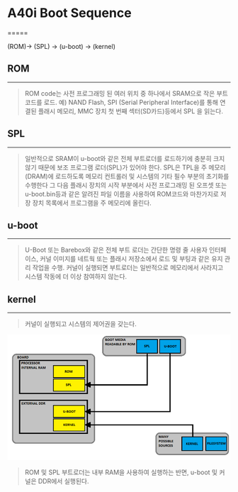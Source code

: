 # A40i Boot Sequence
=====

(ROM)-> (SPL) -> (u-boot) -> (kernel)

## ROM
-----
> ROM code는 사전 프로그래밍 된 여러 위치 중 하나에서 SRAM으로 작은 부트코드를 로드.
> 예) NAND Flash, SPI (Serial Peripheral Interface)를 통해 연결된 플래시 메모리, MMC 장치 첫 번째 섹터(SD카드)등에서 SPL 을 읽는다.

## SPL
-----
> 일반적으로 SRAM이 u-boot와 같은 전체 부트로더를 로드하기에 충분히 크지 않기 때문에 보조 프로그램 로더(SPL)가 있어야 한다.
> SPL은 TPL을 주 메모리(DRAM)에 로드하도록 메모리 컨트롤러 및 시스템의 기타 필수 부분의 초기화를 수행한다
> 그 다음 플래시 장치의 시작 부분에서 사전 프로그래밍 된 오프셋 또는 u-boot.bin등과 같은 알려진 파일 이름을 사용하여 ROM코드와 마찬가지로
> 저장 장치 목록에서 프로그램을 주 메모리에 올린다.

## u-boot
-----
> U-Boot 또는 Barebox와 같은 전체 부트 로더는 간단한 명령 줄 사용자 인터페이스, 커널 이미지를 네트웍 또는 플래시 저장소에서 로드 및 부팅과 같은 유지 관리 작업을 수행.
> 커널이 실행되면 부트로더는 일반적으로 메모리에서 사라지고 시스템 작동에 더 이상 참여하지 않는다.

## kernel
-----
> 커널이 실행되고 시스템의 제어권을 갖는다. 


![](image/A40i_BOOT_SEQ_1.png)
> ROM 및 SPL 부트로더는 내부 RAM을 사용하여 실행하는 반면,  u-boot 및 커널은 DDR에서 실행된다.
